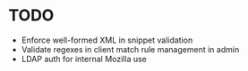 # TODO

* Enforce well-formed XML in snippet validation
* Validate regexes in client match rule management in admin
* LDAP auth for internal Mozilla use
